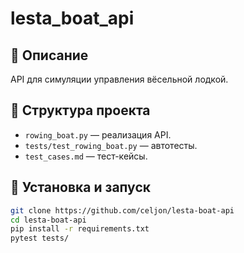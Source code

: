 # lesta_boat_api

## 📌 Описание  
API для симуляции управления вёсельной лодкой.  

## 📂 Структура проекта  
- `rowing_boat.py` — реализация API.  
- `tests/test_rowing_boat.py` — автотесты.  
- `test_cases.md` — тест-кейсы.  

## 🔧 Установка и запуск  
```bash
git clone https://github.com/celjon/lesta-boat-api
cd lesta-boat-api
pip install -r requirements.txt
pytest tests/
